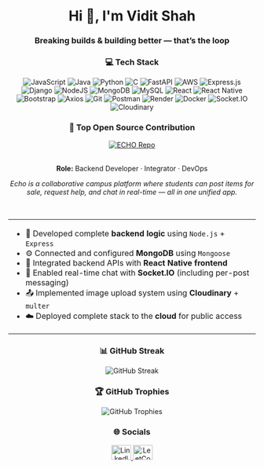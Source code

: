 <h1 align="center">Hi 👋, I'm Vidit Shah</h1>
<h3 align="center">Breaking builds & building better — that’s the loop</h3>

<h3 align="center">💻 Tech Stack</h3> 

<p align="center">
  <img src="https://img.shields.io/badge/javascript-%23323330.svg?style=for-the-badge&logo=javascript&logoColor=%23F7DF1E" alt="JavaScript" />
  <img src="https://img.shields.io/badge/java-%23ED8B00.svg?style=for-the-badge&logo=openjdk&logoColor=white" alt="Java" />
  <img src="https://img.shields.io/badge/python-3670A0?style=for-the-badge&logo=python&logoColor=ffdd54" alt="Python" />
  <img src="https://img.shields.io/badge/C-%2300599C.svg?style=for-the-badge&logo=c&logoColor=white" alt="C" />
  <img src="https://img.shields.io/badge/FastAPI-005571?style=for-the-badge&logo=fastapi&logoColor=white" alt="FastAPI" />
  <img src="https://img.shields.io/badge/AWS-%23FF9900.svg?style=for-the-badge&logo=amazon-aws&logoColor=white" alt="AWS" />
  <img src="https://img.shields.io/badge/express.js-%23404d59.svg?style=for-the-badge&logo=express&logoColor=%2361DAFB" alt="Express.js" />
  <img src="https://img.shields.io/badge/django-%23092E20.svg?style=for-the-badge&logo=django&logoColor=white" alt="Django" />
  <img src="https://img.shields.io/badge/node.js-6DA55F?style=for-the-badge&logo=node.js&logoColor=white" alt="NodeJS" />
  <img src="https://img.shields.io/badge/MongoDB-%234ea94b.svg?style=for-the-badge&logo=mongodb&logoColor=white" alt="MongoDB" />
  <img src="https://img.shields.io/badge/mysql-4479A1.svg?style=for-the-badge&logo=mysql&logoColor=white" alt="MySQL" />
  <img src="https://img.shields.io/badge/React-%2320232a.svg?style=for-the-badge&logo=react&logoColor=%2361DAFB" alt="React" />
  <img src="https://img.shields.io/badge/React_Native-20232A?style=for-the-badge&logo=react&logoColor=61DAFB" alt="React Native" />
  <img src="https://img.shields.io/badge/bootstrap-%23563D7C.svg?style=for-the-badge&logo=bootstrap&logoColor=white" alt="Bootstrap" />
  <img src="https://img.shields.io/badge/Axios-5A29E4?style=for-the-badge&logo=axios&logoColor=white" alt="Axios" />
  <img src="https://img.shields.io/badge/git-%23F05033.svg?style=for-the-badge&logo=git&logoColor=white" alt="Git" />
  <img src="https://img.shields.io/badge/Postman-FF6C37?style=for-the-badge&logo=postman&logoColor=white" alt="Postman" />
  <img src="https://img.shields.io/badge/Render-12100E?style=for-the-badge&logo=render&logoColor=white" alt="Render" />
  <img src="https://img.shields.io/badge/docker-%230db7ed.svg?style=for-the-badge&logo=docker&logoColor=white" alt="Docker" />
  <img src="https://img.shields.io/badge/socket.io-%23010101.svg?style=for-the-badge&logo=socket.io&logoColor=white" alt="Socket.IO" />
  <img src="https://img.shields.io/badge/Cloudinary-3448C5?style=for-the-badge&logo=cloudinary&logoColor=white" alt="Cloudinary" />
</p>

<h3 align="center">🚀 Top Open Source Contribution</h3>

<div align="center">
  <a href="https://github.com/bhandaridhyeyh/ECHO" target="_blank">
    <img src="https://github-readme-stats.vercel.app/api/pin/?username=bhandaridhyeyh&repo=ECHO&theme=radical" alt="ECHO Repo" />
  </a>
</div>

<br/>

<p align="center"><b>Role:</b> Backend Developer · Integrator · DevOps</p>

<p align="center" width="80%">
  <i>
    Echo is a collaborative campus platform where students can post items for sale, request help, and chat in real-time — all in one unified app.
  </i>
</p>

<br/>

<div align="center">
<table>
  <tr>
    <td>
      <ul>
        <li>🧠 Developed complete <b>backend logic</b> using <code>Node.js</code> + <code>Express</code></li>
        <li>⚙️ Connected and configured <b>MongoDB</b> using <code>Mongoose</code></li>
        <li>🔗 Integrated backend APIs with <b>React Native frontend</b></li>
        <li>💬 Enabled real-time chat with <b>Socket.IO</b> (including per-post messaging)</li>
        <li>📤 Implemented image upload system using <b>Cloudinary</b> + <code>multer</code></li>
        <li>☁️ Deployed complete stack to the <b>cloud</b> for public access</li>
      </ul>
    </td>
  </tr>
</table>
</div>

<h3 align="center">📊 GitHub Streak</h3>
<p align="center">
  <img src="https://nirzak-streak-stats.vercel.app/?user=vidit16sh&theme=dark&hide_border=true" alt="GitHub Streak" />
</p>

<h3 align="center">🏆 GitHub Trophies</h3>
<p align="center">
  <img src="https://github-profile-trophy.vercel.app/?username=vidit16sh&theme=radical&no-frame=true&no-bg=true&margin-w=4" alt="GitHub Trophies" />
</p>

<h3 align="center">🌐 Socials </h3>
<p align="center">
  <a href="https://linkedin.com/in/vidit-shah-16devops" target="blank">
    <img src="https://raw.githubusercontent.com/rahuldkjain/github-profile-readme-generator/master/src/images/icons/Social/linked-in-alt.svg" alt="LinkedIn" height="30" width="40" />
  </a>
  <a href="https://www.leetcode.com/_viditsh" target="blank">
    <img src="https://raw.githubusercontent.com/rahuldkjain/github-profile-readme-generator/master/src/images/icons/Social/leet-code.svg" alt="LeetCode" height="30" width="40" />
  </a>
</p>
